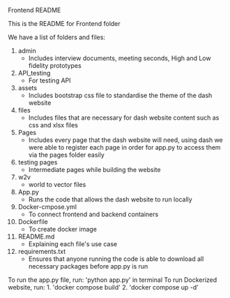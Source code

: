 Frontend README

This is the README for Frontend folder

We have a list of folders and files:
1. admin 
    - Includes interview documents, meeting seconds, High and Low fidelity prototypes
2. API_testing
    - For testing API 
3. assets
    - Includes bootstrap css file to standardise the theme of the dash website
4. files
    - Includes files that are necessary for dash website content such as css and xlsx files
5. Pages
    - Includes every page that the dash website will need, using dash we were able to register each page in order for app.py to access them via the pages folder easily
6. testing pages
    - Intermediate pages while building the website
7. w2v 
    - world to vector files
8. App.py
    - Runs the code that allows the dash website to run locally
9. Docker-cmpose.yml
    - To connect frontend and backend containers
10. Dockerfile
    - To create docker image
11. README.md
    - Explaining each file's use case
12. requirements.txt
    - Ensures that anyone running the code is able to download all necessary packages before app.py is run


To run the app.py file, run: 'python app.py' in terminal
To run Dockerized website, run: 1. 'docker compose build' 2. 'docker compose up -d'